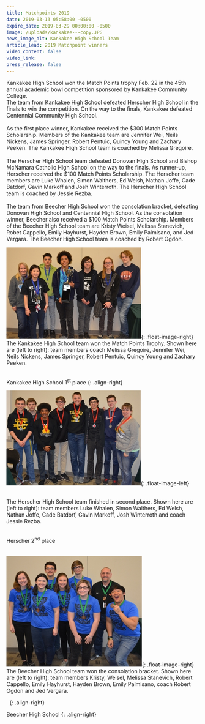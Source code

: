 ```yaml
---
title: Matchpoints 2019
date: 2019-03-13 05:58:00 -0500
expire_date: 2019-03-29 00:00:00 -0500
image: /uploads/kankakee---copy.JPG
news_image_alt: Kankakee High School Team
article_lead: 2019 Matchpoint winners
video_content: false
video_link:
press_release: false
---
```


Kankakee High School won the Match Points trophy Feb. 22 in the 45th annual academic bowl competition sponsored by Kankakee Community College.<br>The team from Kankakee High School defeated Herscher High School in the finals to win the competition. On the way to the finals, Kankakee defeated Centennial Community High School.<br><br>As the first place winner, Kankakee received the $300 Match Points Scholarship. Members of the Kankakee team are Jennifer Wei, Neils Nickens, James Springer, Robert Pentuic, Quincy Young and Zachary Peeken. The Kankakee High School team is coached by Melissa Gregoire.<br><br>The Herscher High School team defeated Donovan High School and Bishop McNamara Catholic High School on the way to the finals. As runner‑up, Herscher received the $100 Match Points Scholarship. The Herscher team members are Luke Whalen, Simon Walthers, Ed Welsh, Nathan Joffe, Cade Batdorf, Gavin Markoff and Josh Winterroth. The Herscher High School team is coached by Jessie Rezba.<br><br>The team from Beecher High School won the consolation bracket, defeating Donovan High School and Centennial High School. As the consolation winner, Beecher also received a $100 Match Points Scholarship. Members of the Beecher High School team are Kristy Weisel, Melissa Stanevich, Robet Cappello, Emily Hayhurst, Hayden Brown, Emily Palmisano, and Jed Vergara. The Beecher High School team is coached by Robert Ogdon.

![](/uploads/kankakee---copy.JPG){: .float-image-right}<br>The Kankakee High School team won the Match Points Trophy. Shown here are (left to right): team members coach Melissa Gregoire, Jennifer Wei, Neils Nickens, James Springer, Robert Pentuic, Quincy Young and Zachary Peeken.<br>&nbsp;

Kankakee High School 1<sup>st</sup>&nbsp;place
{: .align-right}

![](/uploads/herscher---copy.JPG){: .float-image-left}

<br>The Herscher High School team finished in second place. Shown here are (left to right): team members Luke Whalen, Simon Walthers, Ed Welsh, Nathan Joffe, Cade Batdorf, Gavin Markoff, Josh Winterroth and coach Jessie Rezba.

<br>Herscher 2<sup>nd</sup>&nbsp;place<br>&nbsp;

![](/uploads/beecher---copy.JPG){: .float-image-right}<br>The Beecher High School team won the consolation bracket. Shown here are (left to right): team members Kristy, Weisel, Melissa Stanevich, Robert Cappello, Emily Hayhurst, Hayden Brown, Emily Palmisano, coach Robert Ogdon and Jed Vergara.

&nbsp;
{: .align-right}

Beecher High School
{: .align-right}